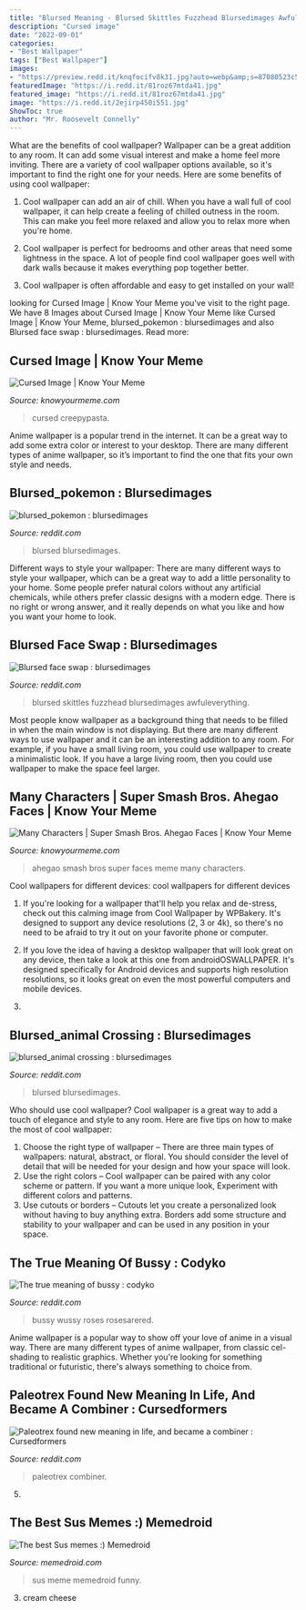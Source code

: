 ```yaml
---
title: "Blursed Meaning - Blursed Skittles Fuzzhead Blursedimages Awfuleverything"
description: "Cursed image"
date: "2022-09-01"
categories:
- "Best Wallpaper"
tags: ["Best Wallpaper"]
images:
- "https://preview.redd.it/knqfocifv8k31.jpg?auto=webp&amp;s=87080523c58023e541dc35fd8eb3eef8c8665864"
featuredImage: "https://i.redd.it/81roz67mtda41.jpg"
featured_image: "https://i.redd.it/81roz67mtda41.jpg"
image: "https://i.redd.it/2ejirp450i551.jpg"
ShowToc: true
author: "Mr. Roosevelt Connelly"
---
```



What are the benefits of cool wallpaper?
Wallpaper can be a great addition to any room. It can add some visual interest and make a home feel more inviting. There are a variety of cool wallpaper options available, so it's important to find the right one for your needs. Here are some benefits of using cool wallpaper: 
1. Cool wallpaper can add an air of chill. When you have a wall full of cool wallpaper, it can help create a feeling of chilled outness in the room. This can make you feel more relaxed and allow you to relax more when you're home. 

2. Cool wallpaper is perfect for bedrooms and other areas that need some lightness in the space. A lot of people find cool wallpaper goes well with dark walls because it makes everything pop together better. 

3. Cool wallpaper is often affordable and easy to get installed on your wall!

	

		
looking for Cursed Image | Know Your Meme you've visit to the right page. We have 8 Images about Cursed Image | Know Your Meme like Cursed Image | Know Your Meme, blursed_pokemon : blursedimages and also Blursed face swap : blursedimages. Read more:
		
    
## Cursed Image | Know Your Meme

<img loading=lazy src="https://i.kym-cdn.com/entries/icons/facebook/000/022/216/thumb.jpg" onerror="this.onerror=null;this.src='https://tse2.mm.bing.net/th?id=OIP.DDj_ipcj2YcChdNtLtIqDAHaHa&amp;pid=15.1';" alt="Cursed Image | Know Your Meme">

_Source: knowyourmeme.com_

>cursed creepypasta. 

	

Anime wallpaper is a popular trend in the internet. It can be a great way to add some extra color or interest to your desktop. There are many different types of anime wallpaper, so it’s important to find the one that fits your own style and needs.

    
## Blursed_pokemon : Blursedimages

<img loading=lazy src="https://i.redd.it/2ejirp450i551.jpg" onerror="this.onerror=null;this.src='https://tse3.mm.bing.net/th?id=OIP.GM_0lIFDrzmR7YQkiczPTgAAAA&amp;pid=15.1';" alt="blursed_pokemon : blursedimages">

_Source: reddit.com_

>blursed blursedimages. 

	

Different ways to style your wallpaper:
There are many different ways to style your wallpaper, which can be a great way to add a little personality to your home. Some people prefer natural colors without any artificial chemicals, while others prefer classic designs with a modern edge. There is no right or wrong answer, and it really depends on what you like and how you want your home to look.

    
## Blursed Face Swap : Blursedimages

<img loading=lazy src="https://i.redd.it/81roz67mtda41.jpg" onerror="this.onerror=null;this.src='https://tse4.mm.bing.net/th?id=OIP.o3idoxvgwg9wt9-jXn17kQHaNK&amp;pid=15.1';" alt="Blursed face swap : blursedimages">

_Source: reddit.com_

>blursed skittles fuzzhead blursedimages awfuleverything. 

	

Most people know wallpaper as a background thing that needs to be filled in when the main window is not displaying. But there are many different ways to use wallpaper and it can be an interesting addition to any room. For example, if you have a small living room, you could use wallpaper to create a minimalistic look. If you have a large living room, then you could use wallpaper to make the space feel larger.

    
## Many Characters | Super Smash Bros. Ahegao Faces | Know Your Meme

<img loading=lazy src="https://i.kym-cdn.com/photos/images/facebook/001/440/398/2c2.png" onerror="this.onerror=null;this.src='https://tse2.mm.bing.net/th?id=OIP.gUkINmfc4Ji2uXqLhcb_0wHaG2&amp;pid=15.1';" alt="Many Characters | Super Smash Bros. Ahegao Faces | Know Your Meme">

_Source: knowyourmeme.com_

>ahegao smash bros super faces meme many characters. 

	

Cool wallpapers for different devices:
cool wallpapers for different devices 

1. If you're looking for a wallpaper that'll help you relax and de-stress, check out this calming image from Cool Wallpaper by WPBakery. It's designed to support any device resolutions (2, 3 or 4k), so there's no need to be afraid to try it out on your favorite phone or computer.

2. If you love the idea of having a desktop wallpaper that will look great on any device, then take a look at this one from androidOSWALLPAPER. It's designed specifically for Android devices and supports high resolution resolutions, so it looks great on even the most powerful computers and mobile devices.

3.

    
## Blursed_animal Crossing : Blursedimages

<img loading=lazy src="https://i.redd.it/3l8k5xdfaiq41.jpg" onerror="this.onerror=null;this.src='https://tse4.mm.bing.net/th?id=OIP.XRYNIAbzbUoqeQOntMlqegHaEz&amp;pid=15.1';" alt="blursed_animal crossing : blursedimages">

_Source: reddit.com_

>blursed blursedimages. 

	

Who should use cool wallpaper?
Cool wallpaper is a great way to add a touch of elegance and style to any room. Here are five tips on how to make the most of cool wallpaper: 
1) Choose the right type of wallpaper – There are three main types of wallpapers: natural, abstract, or floral. You should consider the level of detail that will be needed for your design and how your space will look. 
2) Use the right colors – Cool wallpaper can be paired with any color scheme or pattern. If you want a more unique look, Experiment with different colors and patterns. 
3) Use cutouts or borders – Cutouts let you create a personalized look without having to buy anything extra. Borders add some structure and stability to your wallpaper and can be used in any position in your space.

    
## The True Meaning Of Bussy : Codyko

<img loading=lazy src="https://preview.redd.it/knqfocifv8k31.jpg?auto=webp&amp;s=87080523c58023e541dc35fd8eb3eef8c8665864" onerror="this.onerror=null;this.src='https://tse2.mm.bing.net/th?id=OIP.l0MsJcizUB4ivej85UVc8gHaJN&amp;pid=15.1';" alt="The true meaning of bussy : codyko">

_Source: reddit.com_

>bussy wussy roses rosesarered. 

	

Anime wallpaper is a popular way to show off your love of anime in a visual way. There are many different types of anime wallpaper, from classic cel-shading to realistic graphics. Whether you're looking for something traditional or futuristic, there's always something to choice from.

    
## Paleotrex Found New Meaning In Life, And Became A Combiner : Cursedformers

<img loading=lazy src="https://i.redd.it/h4m2v8zxy9k61.jpg" onerror="this.onerror=null;this.src='https://tse2.mm.bing.net/th?id=OIP.RpPEySklEdQulHzXGjsihgHaJ4&amp;pid=15.1';" alt="Paleotrex found new meaning in life, and became a combiner : Cursedformers">

_Source: reddit.com_

>paleotrex combiner. 

	

5.

    
## The Best Sus Memes :) Memedroid

<img loading=lazy src="https://images3.memedroid.com/images/UPLOADED388/5e2e0be0e35fe.jpeg" onerror="this.onerror=null;this.src='https://tse4.mm.bing.net/th?id=OIP.WYyfBkv_8JiW-3zamVp5hAHaJT&amp;pid=15.1';" alt="The best Sus memes :) Memedroid">

_Source: memedroid.com_

>sus meme memedroid funny. 

	

3. cream cheese 

